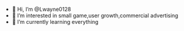 - 👋 Hi, I’m @Lwayne0128
- 👀 I’m interested in small game,user growth,commercial advertising
- 🌱 I’m currently learning everything

<!---
Lwayne0128/Lwayne0128 is a ✨ special ✨ repository because its `README.md` (this file) appears on your GitHub profile.
You can click the Preview link to take a look at your changes.
--->
